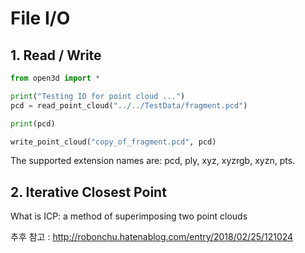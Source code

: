 # File I/O

## 1. Read / Write

```python 
from open3d import *

print("Testing IO for point cloud ...")
pcd = read_point_cloud("../../TestData/fragment.pcd")

print(pcd)

write_point_cloud("copy_of_fragment.pcd", pcd)

```

The supported extension names are: pcd, ply, xyz, xyzrgb, xyzn, pts.


## 2. Iterative Closest Point

What is ICP: a method of superimposing two point clouds

추후 참고 : http://robonchu.hatenablog.com/entry/2018/02/25/121024